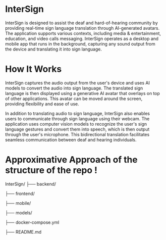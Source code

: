 # InterSign

InterSign is designed to assist the deaf and hard-of-hearing community by providing real-time sign language translation through AI-generated avatars. The application supports various contexts, including media & entertainment, education, and video calls messaging. InterSign operates as a desktop and mobile app that runs in the background, capturing any sound output from the device and translating it into sign language.


# How It Works
InterSign captures the audio output from the user's device and uses AI models to convert the audio into sign language. The translated sign language is then displayed using a generative AI avatar that overlays on top of other applications. This avatar can be moved around the screen, providing flexibility and ease of use.

In addition to translating audio to sign language, InterSign also enables users to communicate through sign language using their webcam. The application uses computer vision models to recognize the user's sign language gestures and convert them into speech, which is then output through the user's microphone. This bidirectional translation facilitates seamless communication between deaf and hearing individuals.

# Approximative Approach of the structure of the repo !
InterSign/
├── backend/

├── frontend/

├── mobile/

├── models/

├── docker-compose.yml

├── README.md
